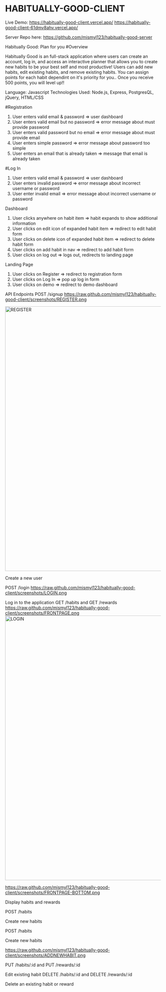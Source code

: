 # HABITUALLY-GOOD-CLIENT

Live Demo:
https://habitually-good-client.vercel.app/
https://habitually-good-client-61dmv8ahv.vercel.app/

Server Repo here: https://github.com/mismyl123/habitually-good-server

Habitually Good: Plan for you
#Overview

Habitually Good is an full-stack application where users can create an account, log in, and access an interactive planner that allows you to create new habits to be your best self and most productive! Users can add new habits, edit existing habits, and remove existing habits. You can assign points for each habit dependint on it's priority for you.. Once you receive 500 points, you will level up!!

Language: Javascript
Technologies Used: Node.js, Express, PostgresQL, jQuery, HTML/CSS

#Registration 

1. User enters valid email & password => user dashboard
2. User enters valid email but no password => error message about must provide password
3. User enters valid password but no email => error message about must provide email
4. User enters simple password => error message about password too simple
5. User enters an email that is already taken  => message that email is already taken

#Log In      

1. User enters valid email & password => user dashboard
2. User enters invalid password => error message about incorrect username or password
3. User enter invalid email => error message about incorrect username or password

Dashboard       

1. User clicks anywhere on habit item => habit expands to show additional information
2. User clicks on edit icon of expanded habit item => redirect to edit habit form
3. User clicks on delete icon of expanded habit item => redirect to delete habit form
4. User clicks on add habit in nav => redirect to add habit form
5. User clicks on log out => logs out, redirects to landing page

Landing Page

1. User clicks on Register => redirect to registration form
2. User clicks on Log In => pop up log in form
3. User clicks on demo => redirect to demo dashboard

API Endpoints
POST /signup
https://raw.github.com/mismyl123/habitually-good-client/screenshots/REGISTER.png

<img width="856" alt="REGISTER" src="https://user-images.githubusercontent.com/65927092/102105391-5959a700-3dfd-11eb-8f0d-e94cdf6876a2.png">



Create a new user

POST /login
https://raw.github.com/mismyl123/habitually-good-client/screenshots/LOGIN.png

Log in to the application
GET /habits and GET /rewards
https://raw.github.com/mismyl123/habitually-good-client/screenshots/FRONTPAGE.png
<img width="856" alt="LOGIN" src="https://user-images.githubusercontent.com/65927092/102105698-b5243000-3dfd-11eb-9e16-b71b1f66df65.png">

https://raw.github.com/mismyl123/habitually-good-client/screenshots/FRONTPAGE-BOTTOM.png

Display habits and rewards


POST /habits

Create new habits


POST /habits

Create new habits

https://raw.github.com/mismyl123/habitually-good-client/screenshots/ADDNEWHABIT.png

PUT /habits/:id and PUT /rewards/:id

Edit existing habit
DELETE /habits/:id and DELETE /rewards/:id

Delete an existing habit or reward

